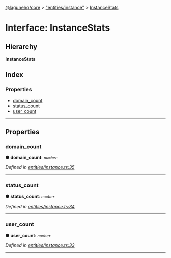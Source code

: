 [@lagunehq/core](../README.md) > ["entities/instance"](../modules/_entities_instance_.md) > [InstanceStats](../interfaces/_entities_instance_.instancestats.md)

# Interface: InstanceStats

## Hierarchy

**InstanceStats**

## Index

### Properties

* [domain_count](_entities_instance_.instancestats.md#domain_count)
* [status_count](_entities_instance_.instancestats.md#status_count)
* [user_count](_entities_instance_.instancestats.md#user_count)

---

## Properties

<a id="domain_count"></a>

###  domain_count

**● domain_count**: *`number`*

*Defined in [entities/instance.ts:35](https://github.com/lagunehq/core/blob/9f0a933/src/entities/instance.ts#L35)*

___
<a id="status_count"></a>

###  status_count

**● status_count**: *`number`*

*Defined in [entities/instance.ts:34](https://github.com/lagunehq/core/blob/9f0a933/src/entities/instance.ts#L34)*

___
<a id="user_count"></a>

###  user_count

**● user_count**: *`number`*

*Defined in [entities/instance.ts:33](https://github.com/lagunehq/core/blob/9f0a933/src/entities/instance.ts#L33)*

___

